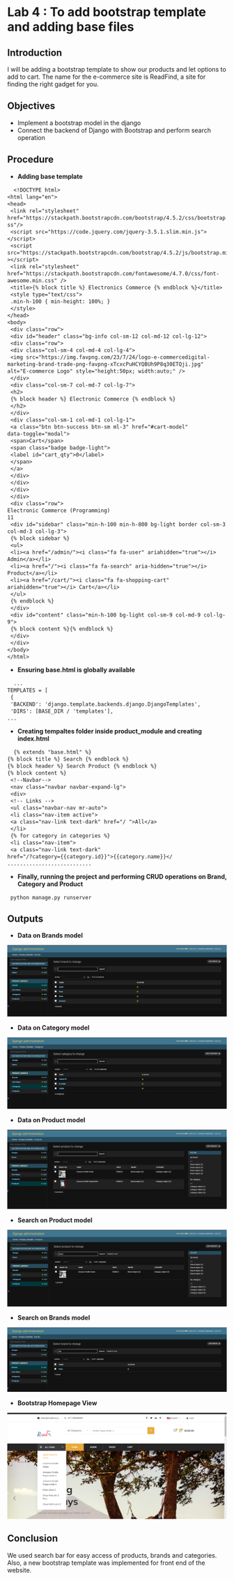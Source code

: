 
# **Lab 4 : To add bootstrap template and adding base files**




## **Introduction**

I will be adding a bootstrap template to show our products and let options to add to cart.
The name for the e-commerce site is ReadFind, a site for finding the right gadget for you. 


## **Objectives**

* Implement a bootstrap model in the django
* Connect the backend of Django with Bootstrap and perform search operation
  
## **Procedure**

- **Adding base template**

```
  <!DOCTYPE html>
<html lang="en">
<head>
 <link rel="stylesheet"
href="https://stackpath.bootstrapcdn.com/bootstrap/4.5.2/css/bootstrap.min.c
ss"/>
 <script src="https://code.jquery.com/jquery-3.5.1.slim.min.js"></script>
 <script
src="https://stackpath.bootstrapcdn.com/bootstrap/4.5.2/js/bootstrap.min.js"
></script>
 <link rel="stylesheet" href="https://stackpath.bootstrapcdn.com/fontawesome/4.7.0/css/font-awesome.min.css" />
 <title>{% block title %} Electronics Commerce {% endblock %}</title>
 <style type="text/css">
 .min-h-100 { min-height: 100%; }
 </style>
</head>
<body>
 <div class="row">
 <div id="header" class="bg-info col-sm-12 col-md-12 col-lg-12">
 <div class="row">
 <div class="col-sm-4 col-md-4 col-lg-4">
 <img src="https://img.favpng.com/23/7/24/logo-e-commercedigital-marketing-brand-trade-png-favpng-xTcxcPuHCYQBUh9P8q30ETQji.jpg"
alt="E-commerce Logo" style="height:50px; width:auto;" />
 </div>
 <div class="col-sm-7 col-md-7 col-lg-7">
 <h2>
 {% block header %} Electronic Commerce {% endblock %}
 </h2>
 </div>
 <div class="col-sm-1 col-md-1 col-lg-1">
 <a class="btn btn-success btn-sm ml-3" href="#cart-model"
data-toggle="modal">
 <span>Cart</span>
 <span class="badge badge-light">
 <label id="cart_qty">0</label>
 </span>
 </a>
 </div>
 </div>
 </div>
 </div>
 <div class="row">
Electronic Commerce (Programming)
11
 <div id="sidebar" class="min-h-100 min-h-800 bg-light border col-sm-3
col-md-3 col-lg-3">
 {% block sidebar %}
 <ul>
 <li><a href="/admin/"><i class="fa fa-user" ariahidden="true"></i> Admin</a></li>
 <li><a href="/"><i class="fa fa-search" aria-hidden="true"></i>
Product</a></li>
 <li><a href="/cart/"><i class="fa fa-shopping-cart" ariahidden="true"></i> Cart</a></li>
 </ul>
 {% endblock %}
 </div>
 <div id="content" class="min-h-100 bg-light col-sm-9 col-md-9 col-lg-9">
 {% block content %}{% endblock %}
 </div>
 </div>
</body>
</html>
```
- **Ensuring base.html is globally available**

```
  ...
TEMPLATES = [
 {
 'BACKEND': 'django.template.backends.django.DjangoTemplates',
 'DIRS': [BASE_DIR / 'templates'],
...
```
- **Creating tempaltes folder inside product_module and creating index.html**

```
  {% extends "base.html" %}
{% block title %} Search {% endblock %}
{% block header %} Search Product {% endblock %}
{% block content %}
 <!--Navbar-->
 <nav class="navbar navbar-expand-lg">
 <div>
 <!-- Links -->
 <ul class="navbar-nav mr-auto">
 <li class="nav-item active">
 <a class="nav-link text-dark" href="/ ">All</a>
 </li>
 {% for category in categories %}
 <li class="nav-item">
 <a class="nav-link text-dark"
href="/?category={{category.id}}">{{category.name}}</
...........................
```

- **Finally, running the project and performing CRUD operations on Brand, Category and Product**

```
 python manage.py runserver
```

## **Outputs**

- **Data on Brands model**

![](/lab_manual/img_lab4/brandsadd.png)

- **Data on Category model**

![](/lab_manual/img_lab4/categoryadd.png)

- **Data on Product model**

![](/lab_manual/img_lab4/productadd.png)

- **Search on Product model**

![](/lab_manual/img_lab4/searchop.png)

- **Search on Brands model**

![](/lab_manual/img_lab4/searchop2.png)

- **Bootstrap Homepage View**

![](/lab_manual/img_lab4/bootstraptemplate.png)

## **Conclusion**

We used search bar for easy access of products, brands and categories. Also, a new bootstrap template was implemented for front end of the website.